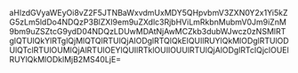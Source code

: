 aHlzdGVyaWEyOi8vZ2F5JTNBaWxvdmUxMDY5QHpvbmV3ZXN0Y2x1Yi5kZG5zLm5ldDo4NDQzP3BlZXI9em9uZXdlc3RjbHViLmRkbnMubmV0Jm9iZnM9bm9uZSZtcG9ydD04NDQzLDUwMDAtNjAwMCZkb3dubWJwcz0zNSMlRTglQTUlQkYlRTglQjMlQTQlRTUlQjAlODglRTQlQkElQUIlRUYlQkMlODglRTUlODUlQTclRTUlOUMlQjAlRTUlOEYlQUIlRTklOUIlOUUlRTUlQjAlODglRTclQjclOUElRUYlQkMlODklMjB2MS40LjE=
